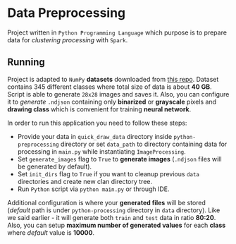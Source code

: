 # Data Preprocessing

Project written in `Python Programming Language` which purpose is to prepare data for _clustering processing_ with `Spark`. 

## Running

Project is adapted to `NumPy` **datasets** downloaded from [this repo](https://console.cloud.google.com/storage/browser/quickdraw_dataset/full/numpy_bitmap). Dataset contains 345 different classes where total size of data is about **40 GB**.
Script is able to generate `28x28` images and saves it. Also, you can configure it to _generate_ `.ndjson` containing only **binarized** or **grayscale** pixels and **drawing class** which is convenient for training **neural network**. 

In order to run this application you need to follow these steps:

- Provide your data in `quick_draw_data` directory inside `python-preprocessing` directory or set `data_path` to directory containing data for processing in `main.py` while instantiating `ImageProcessing`.
- Set `generate_images` flag to `True` to **generate images** (`.ndjson` files will be generated by default).
- Set `init_dirs` flag to `True` if you want to cleanup previous `data` directories and create new clan directory tree.
- Run `Python` script via `python main.py` or through IDE. 

Additional configuration is where your **generated files** will be stored (_default_ path is under `python-processing` directory in `data` directory). Like we said earlier - it will generate both `train` and `test` data in ratio **80:20**. 
Also, you can setup **maximum number of generated values** for each **class** where _default_ value is **10000**.
